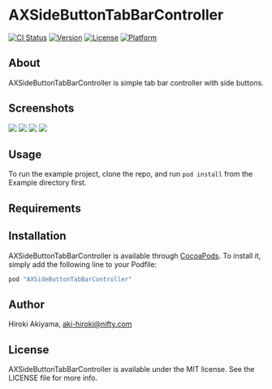 # AXSideButtonTabBarController

[![CI Status](http://img.shields.io/travis/akiroom/AXSideButtonTabBarController.svg?style=flat)](https://travis-ci.org/akiroom/AXSideButtonTabBarController)
[![Version](https://img.shields.io/cocoapods/v/AXSideButtonTabBarController.svg?style=flat)](http://cocoapods.org/pods/AXSideButtonTabBarController)
[![License](https://img.shields.io/cocoapods/l/AXSideButtonTabBarController.svg?style=flat)](http://cocoapods.org/pods/AXSideButtonTabBarController)
[![Platform](https://img.shields.io/cocoapods/p/AXSideButtonTabBarController.svg?style=flat)](http://cocoapods.org/pods/AXSideButtonTabBarController)

## About

AXSideButtonTabBarController  is simple tab bar controller with side buttons.

## Screenshots

![](https://raw.github.com/akiroom/AXSideButtonTabBarController/master/Screenshots/ss0.png)
![](https://raw.github.com/akiroom/AXSideButtonTabBarController/master/Screenshots/ss1.png)
![](https://raw.github.com/akiroom/AXSideButtonTabBarController/master/Screenshots/ss2.png)
![](https://raw.github.com/akiroom/AXSideButtonTabBarController/master/Screenshots/ss3.png)

## Usage

To run the example project, clone the repo, and run `pod install` from the Example directory first.

## Requirements

## Installation

AXSideButtonTabBarController is available through [CocoaPods](http://cocoapods.org). To install
it, simply add the following line to your Podfile:

```ruby
pod "AXSideButtonTabBarController"
```

## Author

Hiroki Akiyama, aki-hiroki@nifty.com

## License

AXSideButtonTabBarController is available under the MIT license. See the LICENSE file for more info.
